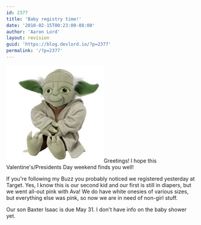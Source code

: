 ```yaml
---
id: 2377
title: 'Baby registry time!'
date: '2010-02-15T00:23:00-08:00'
author: 'Aaron Lord'
layout: revision
guid: 'https://blog.devlord.io/?p=2377'
permalink: '/?p=2377'
---
```


<p style="text-align:left;"><a href="/assets/img/2011/10/aaaadgt7gqeaaaaaajah4g.jpg"><img class="aligncenter" style="border-color:initial;border-style:initial;border-width:0;" src="/assets/img/2011/10/aaaadgt7gqeaaaaaajah4g.jpg?w=260" alt="" width="260" height="260" border="0" /></a>Greetings! I hope this Valentine's/Presidents Day weekend finds you well!</p>
If you're following my <span class="removed_link" title="http://www.google.com/buzz">Buzz</span> you probably noticed we <span class="removed_link" title="http://www.target.com/registry/baby/239KUC1QFAA9T/guestview">registered</span> yesterday at Target. Yes, I know this is our second kid and our first is still in diapers, but we went all-out pink with Ava! We do have white onesies of various sizes, but everything else was pink, so now we are in need of non-girl stuff.

Our son Baxter Isaac is due May 31. I don't have info on the baby shower yet.
<div class="blogger-post-footer"><img src="" alt="" width="1" height="1" /></div>